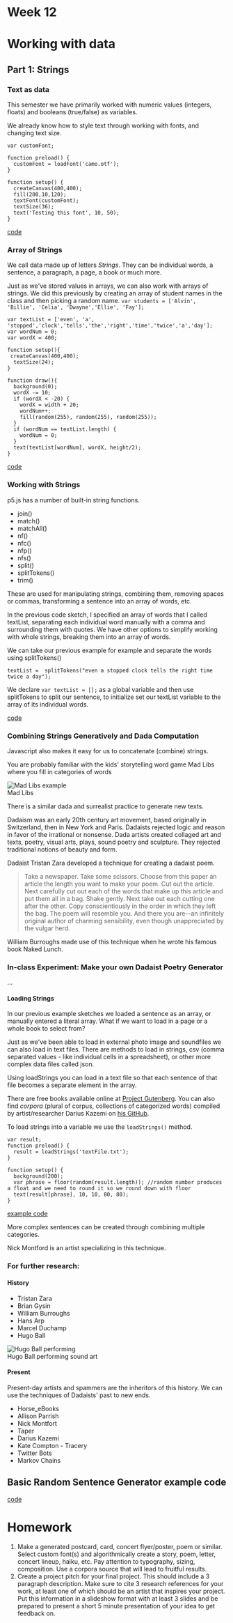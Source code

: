 # Week 12

# Working with data

## Part 1: Strings 

### Text as data

This semester we have primarily worked with numeric values (integers, floats) and booleans (true/false) as variables.

We already know how to style text through working with fonts, and changing text size.

```
var customFont;

function preload() {
  customFont = loadFont('camo.otf');
}

function setup() {
  createCanvas(400,400);
  fill(200,10,120);
  textFont(customFont);
  textSize(36);
  text('Testing this font', 10, 50);
}
```

[code](https://editor.p5js.org/2sman/sketches/lTp1-QOME)


### Array of Strings

We call data made up of letters *Strings*. They can be individual words, a sentence, a paragraph, a page, a book or much more.

Just as we've stored values in arrays, we can also work with arrays of strings. We did this previously by creating an array of student names in the class and then picking a random name. ```var students = ['Alvin', 'Billie', 'Celia', 'Dwayne','Ellie', 'Fay'];```

```
var textList = ['even', 'a', 'stopped','clock','tells','the','right','time','twice','a','day'];
var wordNum = 0;
var wordX = 400;

function setup(){
 createCanvas(400,400);
  textSize(24);
}

function draw(){
  background(0);
  wordX -= 10;
  if (wordX < -20) {
    wordX = width + 20;
    wordNum++;
    fill(random(255), random(255), random(255));
  }
  if (wordNum == textList.length) {
    wordNum = 0;
  }
  text(textList[wordNum], wordX, height/2);
}
```

[code](https://editor.p5js.org/2sman/sketches/zY_KwcRJb)

### Working with Strings

p5.js has a number of built-in string functions. 

- join()
- match()
- matchAll()
- nf()
- nfc()
- nfp()
- nfs()
- split()
- splitTokens()
- trim()

These are used for manipulating strings, combining them, removing spaces or commas, transforming a sentence into an array of words, etc.

In the previous code sketch, I specified an array of words that I called textList, separating each individual word manually with a comma and surrounding them with quotes. We have other options to simplify working with whole strings, breaking them into an array of words.

We can take our previous example for example and separate the words using splitTokens()

```
textList =  splitTokens("even a stopped clock tells the right time twice a day");
```

We declare ```var textList = [];``` as a global variable and then use splitTokens to split our sentence, to initialize set our textList variable to the array of its individual words.

[code](https://editor.p5js.org/2sman/sketches/rk5u1xVqr)

### Combining Strings Generatively and Dada Computation

Javascript also makes it easy for us to concatenate (combine) strings.

You are probably familiar with the kids' storytelling word game Mad Libs where you fill in categories of words

![Mad Libs example](madlib.jpg)  
Mad Libs  

There is a similar dada and surrealist practice to generate new texts.

Dadaism was an early 20th century art movement, based originally in Switzerland, then in New York and Paris. Dadaists rejected logic and reason in favor of the irrational or nonsense. Dada artists created collaged art and texts, poetry, visual arts, plays, sound poetry and sculpture. They rejected traditional notions of beauty and form.

Dadaist Tristan Zara developed a technique for creating a dadaist poem.

> Take a newspaper.
Take some scissors.
Choose from this paper an article the length you want to make your poem.
Cut out the article.
Next carefully cut out each of the words that make up this article and put them all in a bag.
Shake gently.
Next take out each cutting one after the other.
Copy conscientiously in the order in which they left the bag.
The poem will resemble you.
And there you are--an infinitely original author of charming sensibility, even though unappreciated by the vulgar herd. 

William Burroughs made use of this technique when he wrote his famous book Naked Lunch.

### In-class Experiment: Make your own Dadaist Poetry Generator

...

#### Loading Strings

In our previous example sketches we loaded a sentence as an array, or manually entered a literal array. What if we want to load in a page or a whole book to select from?

Just as we've been able to load in external photo image and soundfiles we can also load in text files. There are methods to load in strings, csv (comma separated values - like individual cells in a spreadsheet), or other more complex data files called json.

Using loadStrings you can load in a text file so that each sentence of that file becomes a separate element in the array.

There are free books available online at [Project Gutenberg](https://www.gutenberg.org/). You can also find *corpora* (plural of corpus, collections of categorized words) compiled by artist/researcher Darius Kazemi on [his GitHub](https://github.com/dariusk/corpora).

To load strings into a variable we use the ```loadStrings()``` method.

```
var result;
function preload() {
  result = loadStrings('textFile.txt');
}

function setup() {
  background(200);
  var phrase = floor(random(result.length)); //random number produces a float and we need to round it so we round down with floor
  text(result[phrase], 10, 10, 80, 80);
}
```

[example code](https://editor.p5js.org/2sman/sketches/-VrUvlp8N)

More complex sentences can be created through combining multiple categories.

Nick Montford is an artist specializing in this technique.

### For further research:

#### History
- Tristan Zara
- Brian Gysin 
- William Burroughs
- Hans Arp
- Marcel Duchamp
- Hugo Ball

![Hugo Ball performing](ball.jpg)  
Hugo Ball performing sound art

#### Present

Present-day artists and spammers are the inheritors of this history. We can use the techniques of Dadaists' past to new ends.

- Horse_eBooks
- Allison Parrish
- Nick Montfort
- Taper
- Darius Kazemi
- Kate Compton - Tracery
- Twitter Bots
- Markov Chains

## Basic Random Sentence Generator example code

[code](https://editor.p5js.org/2sman/sketches/hya-Y098Z)

# Homework

1. Make a generated postcard, card, concert flyer/poster, poem or similar. Select custom font(s) and algorithmically create a story, poem, letter, concert lineup, haiku, etc. Pay attention to typography, sizing, composition. Use a corpora source that will lead to fruitful results.
2. Create a project pitch for your final project. This should include a 3 paragraph description. Make sure to cite 3 research references for your work, at least one of which should be an artist that inspires your project. Put this information in a slideshow format with at least 3 slides and be prepared to present a short 5 minute presentation of your idea to get feedback on.



